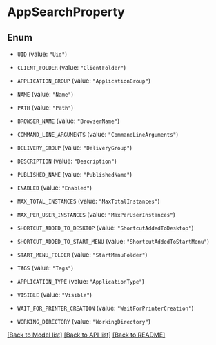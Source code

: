 # AppSearchProperty

## Enum


* `UID` (value: `"Uid"`)

* `CLIENT_FOLDER` (value: `"ClientFolder"`)

* `APPLICATION_GROUP` (value: `"ApplicationGroup"`)

* `NAME` (value: `"Name"`)

* `PATH` (value: `"Path"`)

* `BROWSER_NAME` (value: `"BrowserName"`)

* `COMMAND_LINE_ARGUMENTS` (value: `"CommandLineArguments"`)

* `DELIVERY_GROUP` (value: `"DeliveryGroup"`)

* `DESCRIPTION` (value: `"Description"`)

* `PUBLISHED_NAME` (value: `"PublishedName"`)

* `ENABLED` (value: `"Enabled"`)

* `MAX_TOTAL_INSTANCES` (value: `"MaxTotalInstances"`)

* `MAX_PER_USER_INSTANCES` (value: `"MaxPerUserInstances"`)

* `SHORTCUT_ADDED_TO_DESKTOP` (value: `"ShortcutAddedToDesktop"`)

* `SHORTCUT_ADDED_TO_START_MENU` (value: `"ShortcutAddedToStartMenu"`)

* `START_MENU_FOLDER` (value: `"StartMenuFolder"`)

* `TAGS` (value: `"Tags"`)

* `APPLICATION_TYPE` (value: `"ApplicationType"`)

* `VISIBLE` (value: `"Visible"`)

* `WAIT_FOR_PRINTER_CREATION` (value: `"WaitForPrinterCreation"`)

* `WORKING_DIRECTORY` (value: `"WorkingDirectory"`)


[[Back to Model list]](../README.md#documentation-for-models) [[Back to API list]](../README.md#documentation-for-api-endpoints) [[Back to README]](../README.md)


